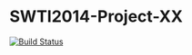 SWTI2014-Project-XX
===================
[![Build Status](https://travis-ci.org/HPI-SWA-Teaching/SWTI2014-Project-XX.svg)](https://travis-ci.org/HPI-SWA-Teaching/SWTI2014-Project-XX)
